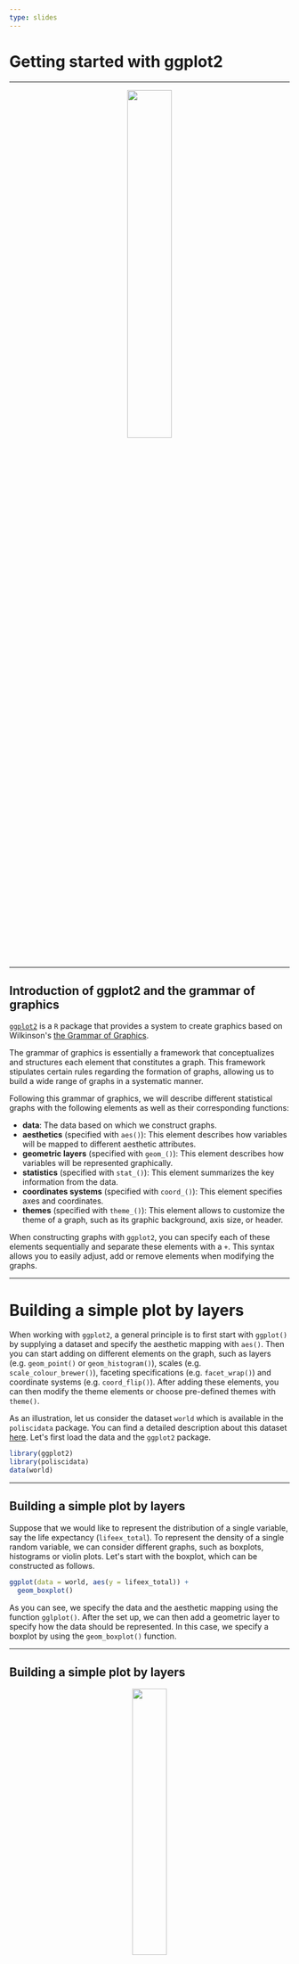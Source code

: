 ```yaml
---
type: slides
---
```


# Getting started with ggplot2

---

<div style="text-align:center"><img src="ggplot2.png" alt=" " width="40%"></div>

---

## Introduction of ggplot2 and the grammar of graphics

[`ggplot2`](https://ggplot2.tidyverse.org/) is a `R` package that provides a system to create graphics based on Wilkinson's [the Grammar of Graphics](https://www.springer.com/gp/book/9780387245447). 

The grammar of graphics is essentially a framework that conceptualizes and structures each element that constitutes a graph. This framework stipulates certain rules regarding the formation of graphs, allowing us to build a wide range of graphs in a systematic manner.

Following this grammar of graphics, we will describe different statistical graphs with the following elements as well as their corresponding functions:

- **data**: The data based on which we construct graphs.
- **aesthetics** (specified with `aes()`): This element describes how variables will be mapped to different aesthetic attributes.
- **geometric layers** (specified with `geom_()`): This element describes how variables will be represented graphically. 
- **statistics** (specified with `stat_()`): This element summarizes the key information from the data. 
- **coordinates systems** (specified with `coord_()`): This element specifies axes and coordinates. 
- **themes**  (specified with `theme_()`): This element allows to customize the theme of a graph, such as its graphic background, axis size, or header.

When constructing graphs with `ggplot2`, you can specify each of these elements sequentially and separate these elements with a `+`. This syntax allows you to easily adjust, add or remove elements when modifying the graphs.



---
# Building a simple plot by layers

When working with `ggplot2`, a general principle is to first start with `ggplot()` by supplying a dataset and specify the aesthetic mapping with `aes()`. Then you can start adding on different elements on the graph, such as layers (e.g. `geom_point()` or `geom_histogram()`), scales (e.g. `scale_colour_brewer()`), faceting specifications (e.g. `facet_wrap()`) and coordinate systems (e.g. `coord_flip()`). After adding these elements, you can then modify the theme elements or choose pre-defined themes with `theme()`.

As an illustration, let us consider the dataset `world` which is available in the `poliscidata` package. You can find a detailed description about this dataset [here](https://rdrr.io/cran/poliscidata/man/world.html). Let's first load the data and the `ggplot2` package. 

```r
library(ggplot2)
library(poliscidata)
data(world)
```
---
## Building a simple plot by layers

Suppose that we would like to represent the distribution of a single variable, say the life expectancy (`lifeex_total`). To represent the density of a single random variable, we can consider different graphs, such as boxplots, histograms or violin plots. Let's start with the boxplot, which can be constructed as follows.

```r
ggplot(data = world, aes(y = lifeex_total)) +
  geom_boxplot()
```
As you can see, we specify the data and the aesthetic mapping using the function `gglplot()`. After the set up, we can then add a geometric layer to specify how the data should be represented. In this case, we specify a boxplot by using the `geom_boxplot()` function.

---
## Building a simple plot by layers

<div style="text-align:center"><img src="boxplot_1.png" alt=" " width="35%"></div>

We can see that the y-axis label should be corrected and that the plot does not have any title. Moreover, the grading scale at the bottom is redundant with no specific meanings. In addition, we can actually have a much simpler graph theme to minimize the graphical details so that we can focus more on the data itself. So let's correct the graph!

---
## Building a simple plot by layers

We can correct the above mentioned details by specifying these elements with:

```R
ggplot(data = world, aes(x = "", y = lifeex_total)) +
  geom_boxplot() +
  ylab("Life expectancy") +
  ggtitle(label = "Boxplot of Litteracy rate") +
  theme_minimal()
```

---

<div style="text-align:center"><img src="boxplot_2.png" alt=" " width="30%"></div>

---

## Building a simple plot by layers

We can now try to represent the distribution of this variable conditional on a second variable. More specifically, let's represent the distribution of life expectancy per world region. We can produce such a plot just by specifying a second variable in the aesthetic mapping with `aes()`. We can also change and specify the labels for x-axis and y-axis accordingly.

```R
ggplot(data = world, aes(x = regionun, y = lifeex_total)) +
  geom_boxplot() +
  ylab("Life expectancy") +
  xlab("Region") +
  ggtitle(label = "Life expectancy per region") +
  theme_minimal()
``` 

---

<div style="text-align:center"><img src="boxplot_3.png" alt=" " width="35%"></div>


---
## Building a more complex plot by layers

Let us now consider a slightly more complex example. We'll consider the same dataset, but this time we will represent the relationship between GDP per capita (`gdp_10_thou`), life expectancy (`lifeex_total`) and whether a country is a member of the OECD or not (`oecd`). 

We can produce a simple scatter plot to represent the relationship between the life expectancy and GDP per capita by following the elements discussed before:


```R
ggplot(data = world, aes(x = gdp_10_thou, y = lifeex_total)) +
  geom_point() +
  ylab("Life expectancy") +
  xlab("GDP per capita 10K US$") +
  ggtitle("Life expectancy vs GDP per capita") +
  theme_minimal()
``` 

---
## Building a more complex plot by layers

<div style="text-align:center"><img src="scatterplot_1.png" alt=" " width="35%"></div>

---
# Building a more complex plot by layers

### Specifying aesthetics components

We can also specify other variables in the aesthetic mapping to represent more variables. `aes()` supports multiple aesthetic specifications. You can find more details in the [documentation](https://ggplot2.tidyverse.org/articles/ggplot2-specs.html). Imagine that we would like to distinguish the world regions for each country considered and identify whether the country is part of the OECD or not. You can specify these elements with `aes()` as follows:


```R

ggplot(data = world, aes(x = gdp_10_thou, y = lifeex_total, 
                         color = regionun, shape = oecd)) +
  geom_point() +
  ylab("Life expectancy") +
  xlab("GDP per capita 10K US$") +
  ggtitle("Life expectancy vs GDP per capita") +
  theme_minimal() 

```
---

<div style="text-align:center"><img src="scatterplot_2.png" alt=" " width="35%"></div>

Note that the size of points is not large enough, which prevents us from clearly identifying members of the OECD. Also, the names of variables in the legend are not formalized. Finally, let's try to specifically identify the following countries: Canada, India, Thailand and Switzerland.

---
# Building a more complex plot by layers

### Adding geometric elements

As seen in Chapter 4, we can use functions from the `dplyr` package to pre-process raw data (e.g. rename and create variables).

```R
# Creating new_name and rename region
world = world %>%
  mutate(new_name = ifelse(as.character(country) %in% c("Canada", "India", "Thailand", "Switzerland"),
                           as.character(country) ,"")) %>%
 rename("Region" = regionun)

# plot
ggplot(data = world, aes(x = gdp_10_thou, y = lifeex_total, 
                         color = Region, shape = oecd)) +
  geom_point(size = 4) +
  ylab("Life expectancy") +
  xlab("GDP per capita 10K US$") +
  ggtitle("Life expectancy vs GDP per capita") +
  geom_text(aes(label = new_name), size = 5, col ="black", nudge_x = .5, nudge_y = .5) +
  theme_minimal()

``` 


---

<div style="text-align:center"><img src="scatterplot_3.png" alt=" " width="35%"></div>


---
# Esquisse


<div style="text-align:center"><img src="logo_esquisse.png" alt=" " width="30%"></div>

`esquisse` is an R add-ins that allows you to interactively explore your data by visualizing it with the `ggplot2` package. It allows you to draw bar plots, curves, scatter plots, histograms, boxplot and `sf` objects (find more details [here](https://r-spatial.github.io/sf/articles/sf1.html)), then to export the graph or to retrieve the code to reproduce the graph. We recommend you to get used to `ggplot2` syntax using this tool on simple datasets.



---

<div style="text-align:center"><img src="esquisse.gif" alt=" " width="40%"></div>
